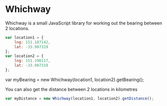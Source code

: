 Whichway
========

Whichway is a small JavaScript library for working out the bearing between 2 locations.

```javascript
var location1 = {
    lng: 151.187142,
    lat: -33.907319
};
var location2 = {
    lng: 151.196117,
    lat: -33.907319
};
```

var myBearing = new Whichway(location1, location2).getBearing();


You can also get the distance between 2 locations in kilometres

```javascript
var myDistance = new Whichway(location1, location2).getDistance();
```